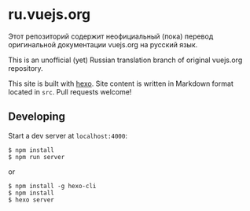 # ru.vuejs.org

Этот репозиторий содержит неофициальный (пока) перевод оригинальной документации vuejs.org на русский язык.

This is an unofficial (yet) Russian translation branch of original vuejs.org repository.

This site is built with [hexo](http://hexo.io/). Site content is written in Markdown format located in `src`. Pull requests welcome!

## Developing

Start a dev server at `localhost:4000`:

```
$ npm install
$ npm run server
```

or 

```
$ npm install -g hexo-cli
$ npm install
$ hexo server
```

